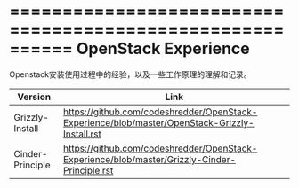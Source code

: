 ==========================================================
  OpenStack Experience
==========================================================

Openstack安装使用过程中的经验，以及一些工作原理的理解和记录。

Version       | Link                  |
------------- | --------------------- | 
Grizzly-Install | https://github.com/codeshredder/OpenStack-Experience/blob/master/OpenStack-Grizzly-Install.rst |
Cinder-Principle | https://github.com/codeshredder/OpenStack-Experience/blob/master/Grizzly-Cinder-Principle.rst |



